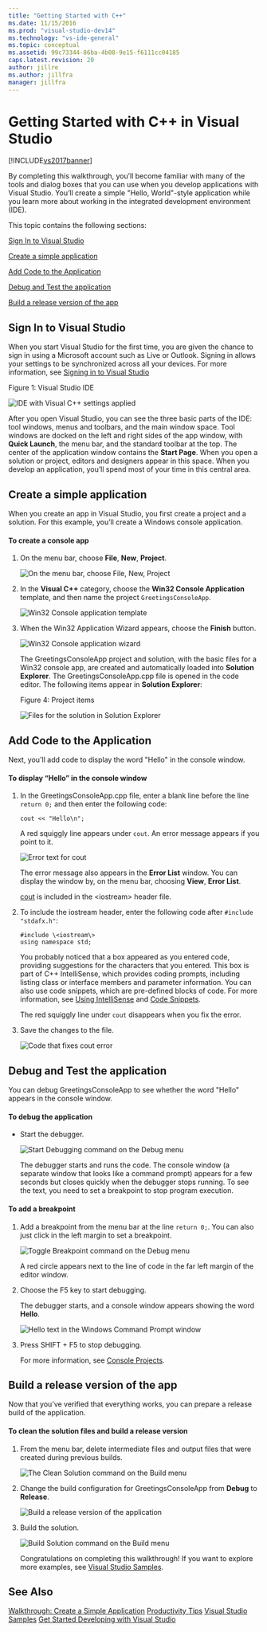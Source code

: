 ```yaml
---
title: "Getting Started with C++"
ms.date: 11/15/2016
ms.prod: "visual-studio-dev14"
ms.technology: "vs-ide-general"
ms.topic: conceptual
ms.assetid: 99c73344-86ba-4b08-9e15-f6111cc04185
caps.latest.revision: 20
author: jillre
ms.author: jillfra
manager: jillfra
---
```

# Getting Started with C++ in Visual Studio
[!INCLUDE[vs2017banner](../includes/vs2017banner.md)]

By completing this walkthrough, you’ll become familiar with many of the tools and dialog boxes that you can use when you develop applications with Visual Studio. You’ll create a simple "Hello, World"-style application while you learn more about working in the integrated development environment (IDE).

 This topic contains the following sections:

 [Sign In to Visual Studio](../ide/getting-started-with-cpp-in-visual-studio.md#BKMK_Configure)

 [Create a simple application](../ide/getting-started-with-cpp-in-visual-studio.md#BKMK_CreateApp)

 [Add Code to the Application](../ide/getting-started-with-cpp-in-visual-studio.md#BKMK_AddCode)

 [Debug and Test the application](../ide/getting-started-with-cpp-in-visual-studio.md#BKMK_DebugTest)

 [Build a release version of the app](../ide/getting-started-with-cpp-in-visual-studio.md#BKMK_BuildRelease)

## <a name="BKMK_Configure"></a> Sign In to Visual Studio
 When you start Visual Studio for the first time, you are given the chance to sign in using a Microsoft account such as Live or Outlook. Signing in allows your settings to be synchronized across all your devices. For more information, see [Signing in to Visual Studio](../ide/signing-in-to-visual-studio.md)

 Figure 1: Visual Studio IDE

 ![IDE with Visual C&#43;&#43; settings applied](../ide/media/c-ide-defaultenvironmentlayout.png "C++IDE_DefaultEnvironmentLayout")

 After you open Visual Studio, you can see the three basic parts of the IDE: tool windows, menus and toolbars, and the main window space. Tool windows are docked on the left and right sides of the app window, with **Quick Launch**, the menu bar, and the standard toolbar at the top. The center of the application window contains the **Start Page**. When you open a solution or project, editors and designers appear in this space. When you develop an application, you’ll spend most of your time in this central area.

## <a name="BKMK_CreateApp"></a> Create a simple application
 When you create an app in Visual Studio, you first create a project and a solution. For this example, you’ll create a Windows console application.

#### To create a console app

1. On the menu bar, choose **File**, **New**, **Project**.

    ![On the menu bar, choose File, New, Project](../ide/media/exploreide-filenewproject.png "ExploreIDE-FileNewProject")

2. In the **Visual C++** category, choose the **Win32 Console Application** template, and then name the project `GreetingsConsoleApp`.

    ![Win32 Console application template](../ide/media/c-ide-newprojectdlg.png "C++IDE_NewProjectDlg")

3. When the Win32 Application Wizard appears, choose the **Finish** button.

    ![Win32 Console application wizard](../ide/media/c-ide-win32consoleappwizard.png "C++IDE_Win32ConsoleAppWizard")

   The GreetingsConsoleApp project and solution, with the basic files for a Win32 console app, are created and automatically loaded into **Solution Explorer**. The GreetingsConsoleApp.cpp file is opened in the code editor. The following items appear in **Solution Explorer**:

   Figure 4: Project items

   ![Files for the solution in Solution Explorer](../ide/media/c-ide-solutioncontents.png "C++IDE_SolutionContents")

## <a name="BKMK_AddCode"></a> Add Code to the Application
 Next, you'll add code to display the word "Hello" in the console window.

#### To display “Hello” in the console window

1. In the GreetingsConsoleApp.cpp file, enter a blank line before the line `return 0;` and then enter the following code:

    ```
    cout << "Hello\n";
    ```

     A red squiggly line appears under `cout`. An error message appears if you point to it.

     ![Error text for cout](../ide/media/c-ide-couterror.png "C++IDE_CoutError")

     The error message also appears in the **Error List** window. You can display the window by, on the menu bar, choosing **View**, **Error List**.

     [cout](https://msdn.microsoft.com/library/d87db6c3-e4e1-4d09-9ec5-458f55018257) is included in the \<iostream\> header file.

2. To include the iostream header, enter the following code after `#include "stdafx.h"`:

    ```
    #include \<iostream\>
    using namespace std;
    ```

     You probably noticed that a box appeared as you entered code, providing suggestions for the characters that you entered. This box is part of C++ IntelliSense, which provides coding prompts, including listing class or interface members and parameter information. You can also use code snippets, which are pre-defined blocks of code. For more information, see [Using IntelliSense](../ide/using-intellisense.md) and [Code Snippets](../ide/code-snippets.md).

     The red squiggly line under `cout` disappears when you fix the error.

3. Save the changes to the file.

     ![Code that fixes cout error](../ide/media/c-ide-coutfix.png "C++IDE_CoutFix")

## <a name="BKMK_DebugTest"></a> Debug and Test the application
 You can debug GreetingsConsoleApp to see whether the word "Hello" appears in the console window.

#### To debug the application

- Start the debugger.

     ![Start Debugging command on the Debug menu](../ide/media/exploreide-startdebugging.png "ExploreIDE-StartDebugging")

     The debugger starts and runs the code. The console window (a separate window that looks like a command prompt) appears for a few seconds but closes quickly when the debugger stops running. To see the text, you need to set a breakpoint to stop program execution.

#### To add a breakpoint

1. Add a breakpoint from the menu bar at the line `return 0;`. You can also just click in the left margin to set a breakpoint.

    ![Toggle Breakpoint command on the Debug menu](../ide/media/exploreide-togglebreakpoint.png "ExploreIDE-ToggleBreakpoint")

    A red circle appears next to the line of code in the far left margin of the editor window.

2. Choose the F5 key to start debugging.

    The debugger starts, and a console window appears showing the word **Hello**.

    ![Hello text in the Windows Command Prompt window](../ide/media/c-ide-hellocommandwindow.png "C++IDE_HelloCommandWindow")

3. Press SHIFT + F5 to stop debugging.

   For more information, see [Console Projects](../debugger/debugging-preparation-console-projects.md).

## <a name="BKMK_BuildRelease"></a> Build a release version of the app
 Now that you’ve verified that everything works, you can prepare a release build of the application.

#### To clean the solution files and build a release version

1. From the menu bar, delete intermediate files and output files that were created during previous builds.

    ![The Clean Solution command on the Build menu](../ide/media/exploreide-cleansolution.png "ExploreIDE-CleanSolution")

2. Change the build configuration for GreetingsConsoleApp from **Debug** to **Release**.

    ![Build a release version of the application](../ide/media/c-ide-changingbuildtorelease.png "C++IDE_ChangingBuildtoRelease")

3. Build the solution.

    ![Build Solution command on the Build menu](../ide/media/exploreide-buildsolution.png "ExploreIDE-BuildSolution")

   Congratulations on completing this walkthrough! If you want to explore more examples, see [Visual Studio Samples](../ide/visual-studio-samples.md).

## See Also
 [Walkthrough: Create a Simple Application](../ide/walkthrough-create-a-simple-application-with-visual-csharp-or-visual-basic.md)
 [Productivity Tips](../ide/productivity-tips-for-visual-studio.md)
 [Visual Studio Samples](../ide/visual-studio-samples.md)
 [Get Started Developing with Visual Studio](../ide/get-started-developing-with-visual-studio.md)
